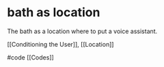 # bath as location
The bath as a location where to put a voice assistant.

[[Conditioning the User]], [[Location]]

#code [[Codes]]